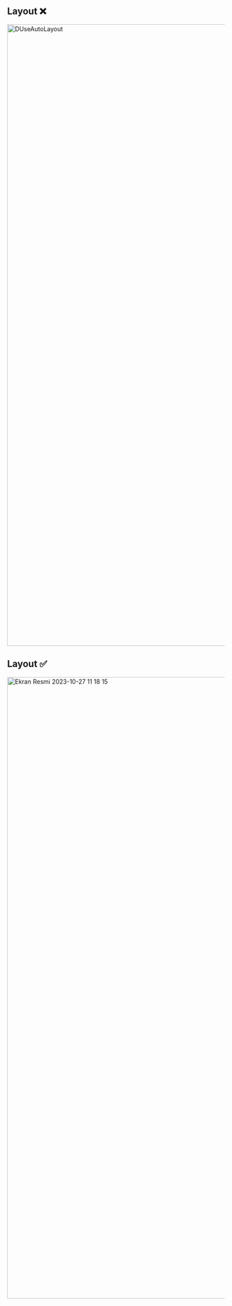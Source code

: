 ## Layout ❌
<img width="1440" alt="DUseAutoLayout" src="https://github.com/ahmettunahanbekdas/100DaysOfSwift/assets/97003033/bebcc154-4283-4cf4-bbac-8e6ab4bad67b">


## Layout ✅
<img width="1440" alt="Ekran Resmi 2023-10-27 11 18 15" src="https://github.com/ahmettunahanbekdas/100DaysOfSwift/assets/97003033/923db19f-2ae7-44b4-a8c8-fecb27b714b5">




